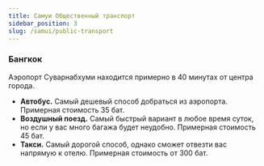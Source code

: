```yaml
---
title: Самуи Общественный транспорт
sidebar_position: 3
slug: /samui/public-transport
---
```


### Бангкок

Аэропорт Суварнабхуми находится примерно в 40 минутах от центра города.

- **Автобус.** Самый дешевый способ добраться из аэропорта. Примерная стоимость 35 бат.
- **Воздушный поезд.** Самый быстрый вариант в любое время суток, но если у вас много багажа будет неудобно. Примерная стоимость 45 бат.
- **Такси.** Самый дорогой способ, однако сможет отвезти вас напрямую к отелю. Примерная стоимость от 300 бат.